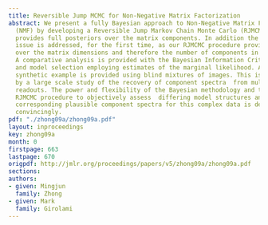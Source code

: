 ```yaml
---
title: Reversible Jump MCMC for Non-Negative Matrix Factorization
abstract: We present a fully Bayesian approach to Non-Negative Matrix Factorisation
  (NMF) by developing a Reversible Jump Markov Chain Monte Carlo (RJMCMC) method which
  provides full posteriors over the matrix components. In addition the NMF model selection
  issue is addressed, for the first time, as our RJMCMC procedure provides the posterior  distribution
  over the matrix dimensions and therefore the number of components in the NMF model.
  A comparative analysis is provided with the Bayesian Information Criterion (BIC)
  and model selection employing estimates of the marginal likelihood. An illustrative
  synthetic example is provided using blind mixtures of images. This is then followed
  by a large scale study of the recovery of component spectra  from multiplexed Raman
  readouts. The power and flexibility of the Bayesian methodology and the proposed
  RJMCMC procedure to objectively assess  differing model structures and infer the
  corresponding plausible component spectra for this complex data is demonstrated
  convincingly.
pdf: "./zhong09a/zhong09a.pdf"
layout: inproceedings
key: zhong09a
month: 0
firstpage: 663
lastpage: 670
origpdf: http://jmlr.org/proceedings/papers/v5/zhong09a/zhong09a.pdf
sections: 
authors:
- given: Mingjun
  family: Zhong
- given: Mark
  family: Girolami
---
```

